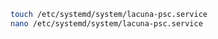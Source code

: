 ﻿```sh
touch /etc/systemd/system/lacuna-psc.service
nano /etc/systemd/system/lacuna-psc.service
```
